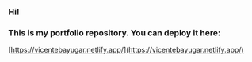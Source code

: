 ### Hi!

### This is my portfolio repository. You can deploy it here:

[https://vicentebayugar.netlify.app/](https://vicentebayugar.netlify.app/)
